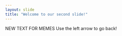 ```yaml
---
layout: slide
title: "Welcome to our second slide!"
---
```

NEW TEXT FOR MEMES
Use the left arrow to go back!
